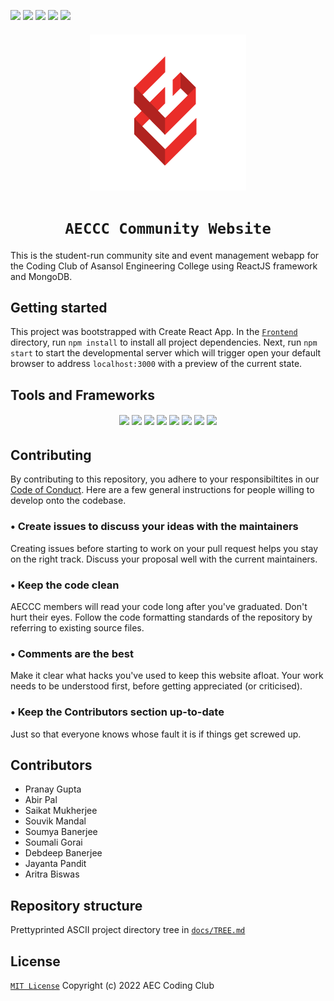 <p>
    <img src="https://img.shields.io/bitbucket/issues-raw/aec-coding-club/AEC-Coding-Club-Website">
    <img src="https://img.shields.io/github/contributors/aec-coding-club/AEC-Coding-Club-Website">
    <img src="https://img.shields.io/bitbucket/pr/aec-coding-club/AEC-Coding-Club-Website">
    <img src="https://img.shields.io/github/license/aec-coding-club/AEC-Coding-Club-Website">
    <img src="https://img.shields.io/github/last-commit/aec-coding-club/AEC-Coding-Club-Website">
</p>

<h6 align="center"><img src="assets/aeccc.png" height="250" /></p></h6>
<h1 align="center"><code>&nbsp;AECCC Community Website&nbsp;</code></h1>
This is the student-run community site and event management webapp for the Coding Club of Asansol Engineering College using ReactJS framework and MongoDB.

## Getting started
This project was bootstrapped with Create React App. In the [`Frontend`](./Frontend) directory, run `npm install` to install all project dependencies. Next, run `npm start` to start the developmental server which will trigger open your default browser to address `localhost:3000` with a preview of the current state.

## Tools and Frameworks
<h6 align="center"><img src="https://img.shields.io/badge/HTML5-E34F26?style=for-the-badge&logo=html5&logoColor=white"> <img src="https://img.shields.io/badge/CSS3-CC6699?style=for-the-badge&logo=CSS3&logoColor=white"> <img src="https://img.shields.io/badge/bootstrap-640864?style=for-the-badge&logo=bootstrap&logoColor=white"> <img src="https://img.shields.io/badge/JavaScript-F7DF1E?style=for-the-badge&logo=javascript&logoColor=black"> <img src="https://img.shields.io/badge/Node.js-43853D?style=for-the-badge&logo=node.js&logoColor=white"> <img src="https://img.shields.io/badge/MongoDB-4EA94B?style=for-the-badge&logo=mongodb&logoColor=white"> <img src="https://img.shields.io/badge/React-20232A?style=for-the-badge&logo=react&logoColor=61DAFB"> <img src="https://img.shields.io/badge/VSCode-blue?style=for-the-badge&logo=visualstudiocode&logoColor=white"></h6>

## Contributing
By contributing to this repository, you adhere to your responsibiltites in our [Code of Conduct](./.github/CODE_OF_CONDUCT.md). Here are a few general instructions for people willing to develop onto the codebase.

### • Create issues to discuss your ideas with the maintainers
   Creating issues before starting to work on your pull request helps you stay on the right track. Discuss your proposal well with the current maintainers.
### • Keep the code clean
   AECCC members will read your code long after you've graduated. Don't hurt their eyes. Follow the code formatting standards of the repository by referring to existing source files.
### • Comments are the best
   Make it clear what hacks you've used to keep this website afloat. Your work needs to be understood first, before getting appreciated (or criticised).
### • Keep the Contributors section up-to-date
   Just so that everyone knows whose fault it is if things get screwed up.

## Contributors

- Pranay Gupta
- Abir Pal
- Saikat Mukherjee
- Souvik Mandal
- Soumya Banerjee
- Soumali Gorai
- Debdeep Banerjee
- Jayanta Pandit
- Aritra Biswas

## Repository structure
Prettyprinted ASCII project directory tree in [`docs/TREE.md`](./docs/TREE.md)

## License
[`MIT License`](./LICENSE) Copyright (c) 2022 AEC Coding Club
